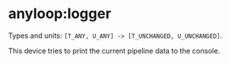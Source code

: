 anyloop:logger
==============

Types and units: `[T_ANY, U_ANY] -> [T_UNCHANGED, U_UNCHANGED]`.

This device tries to print the current pipeline data to the console.

